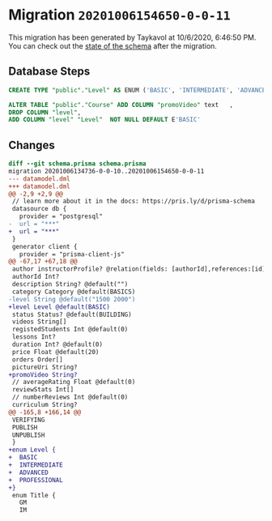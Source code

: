 # Migration `20201006154650-0-0-11`

This migration has been generated by Taykavol at 10/6/2020, 6:46:50 PM.
You can check out the [state of the schema](./schema.prisma) after the migration.

## Database Steps

```sql
CREATE TYPE "public"."Level" AS ENUM ('BASIC', 'INTERMEDIATE', 'ADVANCED', 'PROFESSIONAL')

ALTER TABLE "public"."Course" ADD COLUMN "promoVideo" text   ,
DROP COLUMN "level",
ADD COLUMN "level" "Level"  NOT NULL DEFAULT E'BASIC'
```

## Changes

```diff
diff --git schema.prisma schema.prisma
migration 20201006134736-0-0-10..20201006154650-0-0-11
--- datamodel.dml
+++ datamodel.dml
@@ -2,9 +2,9 @@
 // learn more about it in the docs: https://pris.ly/d/prisma-schema
 datasource db {
   provider = "postgresql"
-  url = "***"
+  url = "***"
 }
 generator client {
   provider = "prisma-client-js"
@@ -67,17 +67,18 @@
 author instructorProfile? @relation(fields: [authorId],references:[id])
 authorId Int?
 description String? @default("")
 category Category @default(BASICS)
-level String @default("1500 2000")
+level Level @default(BASIC)
 status Status? @default(BUILDING)
 videos String[]
 registedStudents Int @default(0)
 lessons Int?
 duration Int? @default(0)
 price Float @default(20)
 orders Order[]
 pictureUri String?
+promoVideo String?
 // averageRating Float @default(0)
 reviewStats Int[]
 // numberReviews Int @default(0)
 curriculum String?
@@ -165,8 +166,14 @@
 VERIFYING
 PUBLISH
 UNPUBLISH
 }
+enum Level {
+  BASIC
+  INTERMEDIATE
+  ADVANCED
+  PROFESSIONAL
+}
 enum Title {
   GM
   IM
```


